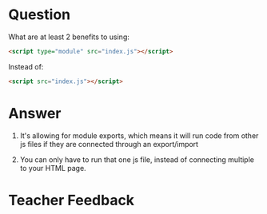 # Question

What are at least 2 benefits to using:

```html
<script type="module" src="index.js"></script>
```

Instead of:

```html
<script src="index.js"></script>
```

# Answer
1. It's allowing for module exports, which means it will run code from other js files if they are connected through an export/import 

2. You can only have to run that one js file, instead of connecting multiple to your HTML page.


# Teacher Feedback